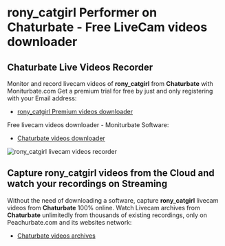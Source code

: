 # rony_catgirl Performer on Chaturbate - Free LiveCam videos downloader

## Chaturbate Live Videos Recorder

Monitor and record livecam videos of **rony_catgirl** from **Chaturbate** with Moniturbate.com
Get a premium trial for free by just and only registering with your Email address:
* [rony_catgirl Premium videos downloader](https://moniturbate.com/request-demo-licence-key.html)

Free livecam videos downloader - Moniturbate Software:
* [Chaturbate videos downloader](https://moniturbate.com/moniturbate-download-software.html)

![rony_catgirl livecam videos recorder](https://peachurnet.com/templates/moniturbate-software.png)


## Capture rony_catgirl videos from the Cloud and watch your recordings on Streaming

Without the need of downloading a software, capture **rony_catgirl** livecam videos from **Chaturbate** 100% online.
Watch Livecam archives from **Chaturbate** unlimitedly from thousands of existing recordings, only on Peachurbate.com and its websites network:
* [Chaturbate videos archives](https://peachurnet.com/)